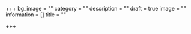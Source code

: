 +++
bg_image = ""
category = ""
description = ""
draft = true
image = ""
information = []
title = ""

+++
